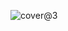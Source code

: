 ![cover@3](https://user-images.githubusercontent.com/105137538/167283270-5b1ab7c0-2bc4-4251-8c42-b5f60b5bf053.jpg)


<!---
angry-rat/angry-rat is a ✨ special ✨ repository because its `README.md` (this file) appears on your GitHub profile.
You can click the Preview link to take a look at your changes.
--->

